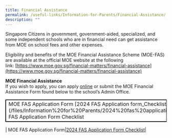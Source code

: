 ```yaml
---
title: Financial Assistance
permalink: /useful-links/Information-for-Parents/Financial-Assistance/
description: ""
---
```

Singapore Citizens in government, government-aided, specialized, and some independent schools who are in financial need can get assistance from MOE on school fees and other expenses.&nbsp;

  

Eligibility and benefits of the MOE Financial Assistance Scheme (MOE-FAS) are available at the official MOE website at the following link:&nbsp;[https://www.moe.gov.sg/financial-matters/financial-assistance](https://www.moe.gov.sg/financial-matters/financial-assistance)

  

**MOE Financial Assistance**
<br>If you wish to apply, you can apply&nbsp;[online](https://form.gov.sg/64e2f8f73f582600139f54ac)&nbsp;or submit&nbsp;the MOE Financial Assistance Form&nbsp;found below to the school’s Admin Office.


<style>
table, th, td {border:1px solid black;}
</style>


<table style="width:100%">
  <tbody><tr>
    <td>MOE FAS Application Form 
			[2024 FAS Application form_Checklist](/files/Information%20for%20Parents/2024%20fas%20application%20form.pdf)2024 FAS Application Form Checklist</td>
  </tr>
</tbody></table>




| MOE FAS Application Form|[2024 FAS Application Form Checklist](/files/Information%20for%20Parents/2024%20moe%20fas%20application%20form.pdf)|